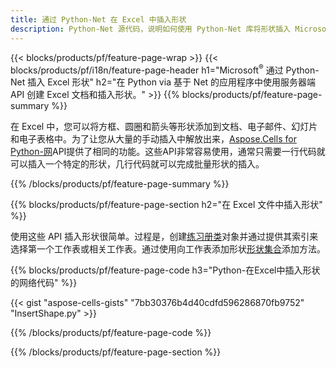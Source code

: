 ```yaml
---
title: 通过 Python-Net 在 Excel 中插入形状
description: Python-Net 源代码，说明如何使用 Python-Net 库将形状插入 Microsoft Excel 文件。
---
```

{{< blocks/products/pf/feature-page-wrap >}}
{{< blocks/products/pf/i18n/feature-page-header h1="Microsoft<sup>&reg;</sup> 通过 Python-Net 插入 Excel 形状" h2="在 Python via 基于 Net 的应用程序中使用服务器端 API 创建 Excel 文档和插入形状。" >}}
{{% blocks/products/pf/feature-page-summary %}}

在 Excel 中，您可以将方框、圆圈和箭头等形状添加到文档、电子邮件、幻灯片和电子表格中。为了让您从大量的手动插入中解放出来，[Aspose.Cells for Python-网](https://releases.aspose.com/cells/python-net)API提供了相同的功能。这些API非常容易使用，通常只需要一行代码就可以插入一个特定的形状，几行代码就可以完成批量形状的插入。

{{% /blocks/products/pf/feature-page-summary %}}

{{% blocks/products/pf/feature-page-section h2="在 Excel 文件中插入形状" %}}

使用这些 API 插入形状很简单。过程是，创建[练习册类](https://reference.aspose.com/cells/python-net/aspose.cells/workbook/)对象并通过提供其索引来选择第一个工作表或相关工作表。通过使用向工作表添加形状[形状集合](https://reference.aspose.com/cells/python-net/aspose.cells.drawing/shapecollection/)添加方法。

{{% blocks/products/pf/feature-page-code h3="Python-在Excel中插入形状的网络代码" %}}

{{< gist "aspose-cells-gists" "7bb30376b4d40cdfd596286870fb9752" "InsertShape.py" >}}

{{% /blocks/products/pf/feature-page-code %}}

{{% /blocks/products/pf/feature-page-section %}}
